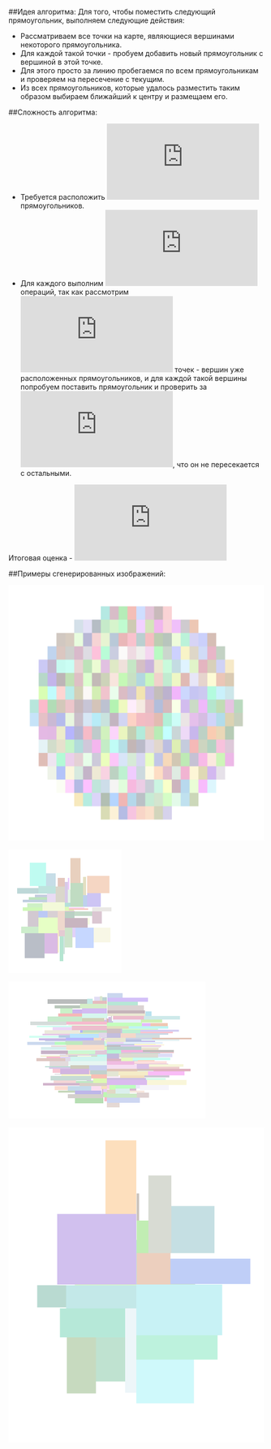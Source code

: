 ﻿##Идея алгоритма:
Для того, чтобы поместить следующий прямоугольник, выполняем следующие действия:
* Рассматриваем все точки на карте, являющиеся вершинами некоторого прямоугольника.
* Для каждой такой точки - пробуем добавить новый прямоугольник с вершиной в этой точке.
* Для этого просто за линию пробегаемся по всем прямоугольникам и проверяем на пересечение с текущим.
* Из всех прямоугольников, которые удалось разместить таким образом выбираем ближайший к центру и размещаем его.

##Сложность алгоритма:
* Требуется расположить ![n](http://latex.codecogs.com/gif.latex?n) прямоугольников.
* Для каждого выполним ![O(n^2)](http://latex.codecogs.com/gif.latex?O%28n%5E2%29) операций, так как рассмотрим ![O(n)](http://latex.codecogs.com/gif.latex?O%28n%29) точек - вершин уже расположенных прямоугольников, и для каждой такой вершины попробуем поставить прямоугольник и проверить за ![O(n)](http://latex.codecogs.com/gif.latex?O%28n%29), что он не пересекается с остальными.

Итоговая оценка - ![O(n^3)](http://latex.codecogs.com/gif.latex?O%28n%5E3%29)

##Примеры сгенерированных изображений:

![Одинаковые прямоугольники](VisualizationExamples/similar.png)

![Случайные прямоугольники](VisualizationExamples/random.png)

![Случайные длинные прямоугольники](VisualizationExamples/randomLong.png)

![Большие прямоугольники](VisualizationExamples/Big.png)

